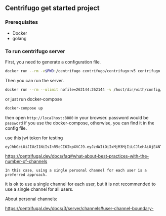## Centrifugo get started project

### Prerequisites
- Docker
- golang

### To run centrifugo server 

First, you need to generate a configuration file.
```bash
docker run --rm -v$PWD:/centrifugo centrifugo/centrifugo:v5 centrifugo genconfig
```

Then you can run the server.
```bash
docker run --rm --ulimit nofile=262144:262144 -v /host/dir/with/config/file:/centrifugo -p 8000:8000 centrifugo/centrifugo:v5 centrifugo -c config.json
```

or just run docker-compose
```bash
docker-compose up
```

then open `http://localhost:8000` in your browser.
password would be `password` if you use the docker-compose, otherwise, you can find it in the config file.

use this jwt token for testing
```bash
eyJhbGciOiJIUzI1NiIsInR5cCI6IkpXVCJ9.eyJzdWIiOiIxMjM3MjIiLCJleHAiOjE4NTU0NDgyOTl9.l49QtxVghR2wgg9-FmZycLnlicFqMo_uKd-LZ7qtiqU
```

https://centrifugal.dev/docs/faq#what-about-best-practices-with-the-number-of-channels

```
In this case, using a single personal channel for each user is a preferred approach.
```

it is ok to use a single channel for each user, but it is not recommended to use a single channel for all users.


About personal channels: 

https://centrifugal.dev/docs/3/server/channels#user-channel-boundary-
